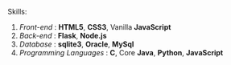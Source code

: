 Skills:
1. *Front-end* : **HTML5**, **CSS3**, Vanilla **JavaScript**
2. *Back-end* : **Flask**, **Node.js**
3. *Database* : **sqlite3**, **Oracle**, **MySql**
4. *Programming Languages* : **C**, Core **Java**, **Python**, **JavaScript**
